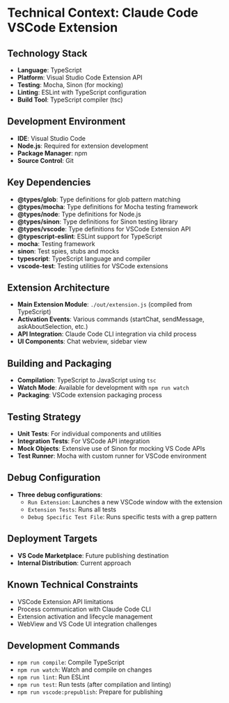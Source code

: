 # Technical Context: Claude Code VSCode Extension

## Technology Stack
- **Language**: TypeScript
- **Platform**: Visual Studio Code Extension API
- **Testing**: Mocha, Sinon (for mocking)
- **Linting**: ESLint with TypeScript configuration
- **Build Tool**: TypeScript compiler (tsc)

## Development Environment
- **IDE**: Visual Studio Code
- **Node.js**: Required for extension development
- **Package Manager**: npm
- **Source Control**: Git

## Key Dependencies
- **@types/glob**: Type definitions for glob pattern matching
- **@types/mocha**: Type definitions for Mocha testing framework
- **@types/node**: Type definitions for Node.js
- **@types/sinon**: Type definitions for Sinon testing library
- **@types/vscode**: Type definitions for VSCode Extension API
- **@typescript-eslint**: ESLint support for TypeScript
- **mocha**: Testing framework
- **sinon**: Test spies, stubs and mocks
- **typescript**: TypeScript language and compiler
- **vscode-test**: Testing utilities for VSCode extensions

## Extension Architecture
- **Main Extension Module**: `./out/extension.js` (compiled from TypeScript)
- **Activation Events**: Various commands (startChat, sendMessage, askAboutSelection, etc.)
- **API Integration**: Claude Code CLI integration via child process
- **UI Components**: Chat webview, sidebar view

## Building and Packaging
- **Compilation**: TypeScript to JavaScript using `tsc`
- **Watch Mode**: Available for development with `npm run watch`
- **Packaging**: VSCode extension packaging process

## Testing Strategy
- **Unit Tests**: For individual components and utilities
- **Integration Tests**: For VSCode API integration
- **Mock Objects**: Extensive use of Sinon for mocking VS Code APIs
- **Test Runner**: Mocha with custom runner for VSCode environment

## Debug Configuration
- **Three debug configurations**:
  - `Run Extension`: Launches a new VSCode window with the extension
  - `Extension Tests`: Runs all tests
  - `Debug Specific Test File`: Runs specific tests with a grep pattern

## Deployment Targets
- **VS Code Marketplace**: Future publishing destination
- **Internal Distribution**: Current approach

## Known Technical Constraints
- VSCode Extension API limitations
- Process communication with Claude Code CLI
- Extension activation and lifecycle management
- WebView and VS Code UI integration challenges

## Development Commands
- `npm run compile`: Compile TypeScript
- `npm run watch`: Watch and compile on changes
- `npm run lint`: Run ESLint
- `npm run test`: Run tests (after compilation and linting)
- `npm run vscode:prepublish`: Prepare for publishing